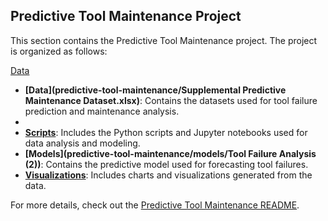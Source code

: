 ## Predictive Tool Maintenance Project

This section contains the Predictive Tool Maintenance project. The project is organized as follows:

[Data](predictive-tool-maintenance/Supplemental%20Predictive%20Maintenance%20Dataset.xlsx)






- **[Data](predictive-tool-maintenance/Supplemental Predictive Maintenance Dataset.xlsx)**: Contains the datasets used for tool failure prediction and maintenance analysis.
- 
- **[Scripts](predictive-tool-maintenance/scripts/)**: Includes the Python scripts and Jupyter notebooks used for data analysis and modeling.
- **[Models](predictive-tool-maintenance/models/Tool Failure Analysis (2))**: Contains the predictive model used for forecasting tool failures.
- **[Visualizations](predictive-tool-maintenance/visualizations/)**: Includes charts and visualizations generated from the data.

For more details, check out the [Predictive Tool Maintenance README](predictive-tool-maintenance/README.md).

